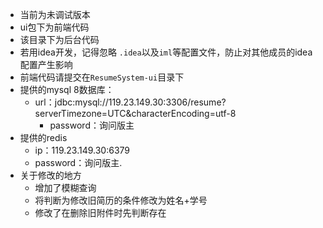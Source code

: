 - 当前为未调试版本
- ui包下为前端代码
- 该目录下为后台代码
- 若用idea开发，记得忽略 `.idea`以及`iml`等配置文件，防止对其他成员的idea配置产生影响
- 前端代码请提交在`ResumeSystem-ui`目录下
- 提供的mysql 8数据库：
    - url：jdbc:mysql://119.23.149.30:3306/resume?serverTimezone=UTC&characterEncoding=utf-8
      - password：询问版主
- 提供的redis
    - ip：119.23.149.30:6379
    - password：询问版主.
- 关于修改的地方
    - 增加了模糊查询
    - 将判断为修改旧简历的条件修改为姓名+学号
    - 修改了在删除旧附件时先判断存在
